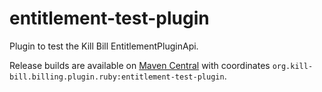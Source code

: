 entitlement-test-plugin
============================

Plugin to test the Kill Bill EntitlementPluginApi.

Release builds are available on [Maven Central](http://search.maven.org/#search%7Cga%7C1%7Cg%3A%22org.kill-bill.billing.plugin.ruby%22%20AND%20a%3A%22entitlement-test-plugin%22) with coordinates `org.kill-bill.billing.plugin.ruby:entitlement-test-plugin`.
